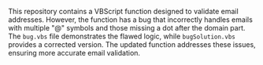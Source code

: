 This repository contains a VBScript function designed to validate email addresses. However, the function has a bug that incorrectly handles emails with multiple "@" symbols and those missing a dot after the domain part.  The `bug.vbs` file demonstrates the flawed logic, while `bugSolution.vbs` provides a corrected version. The updated function addresses these issues, ensuring more accurate email validation.